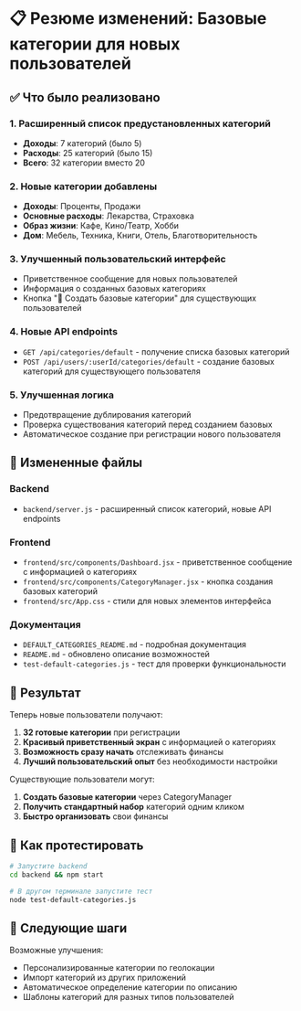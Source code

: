 # 📋 Резюме изменений: Базовые категории для новых пользователей

## ✅ Что было реализовано

### 1. Расширенный список предустановленных категорий
- **Доходы**: 7 категорий (было 5)
- **Расходы**: 25 категорий (было 15)
- **Всего**: 32 категории вместо 20

### 2. Новые категории добавлены
- **Доходы**: Проценты, Продажи
- **Основные расходы**: Лекарства, Страховка
- **Образ жизни**: Кафе, Кино/Театр, Хобби
- **Дом**: Мебель, Техника, Книги, Отель, Благотворительность

### 3. Улучшенный пользовательский интерфейс
- Приветственное сообщение для новых пользователей
- Информация о созданных базовых категориях
- Кнопка "🎯 Создать базовые категории" для существующих пользователей

### 4. Новые API endpoints
- `GET /api/categories/default` - получение списка базовых категорий
- `POST /api/users/:userId/categories/default` - создание базовых категорий для существующего пользователя

### 5. Улучшенная логика
- Предотвращение дублирования категорий
- Проверка существования категорий перед созданием базовых
- Автоматическое создание при регистрации нового пользователя

## 🔧 Измененные файлы

### Backend
- `backend/server.js` - расширенный список категорий, новые API endpoints

### Frontend
- `frontend/src/components/Dashboard.jsx` - приветственное сообщение с информацией о категориях
- `frontend/src/components/CategoryManager.jsx` - кнопка создания базовых категорий
- `frontend/src/App.css` - стили для новых элементов интерфейса

### Документация
- `DEFAULT_CATEGORIES_README.md` - подробная документация
- `README.md` - обновлено описание возможностей
- `test-default-categories.js` - тест для проверки функциональности

## 🎯 Результат

Теперь новые пользователи получают:
1. **32 готовые категории** при регистрации
2. **Красивый приветственный экран** с информацией о категориях
3. **Возможность сразу начать** отслеживать финансы
4. **Лучший пользовательский опыт** без необходимости настройки

Существующие пользователи могут:
1. **Создать базовые категории** через CategoryManager
2. **Получить стандартный набор** категорий одним кликом
3. **Быстро организовать** свои финансы

## 🧪 Как протестировать

```bash
# Запустите backend
cd backend && npm start

# В другом терминале запустите тест
node test-default-categories.js
```

## 🚀 Следующие шаги

Возможные улучшения:
- Персонализированные категории по геолокации
- Импорт категорий из других приложений
- Автоматическое определение категории по описанию
- Шаблоны категорий для разных типов пользователей
